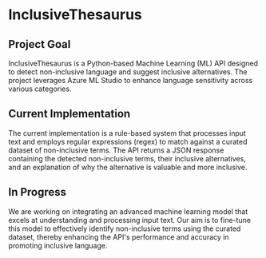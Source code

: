 # InclusiveThesaurus

## Project Goal

InclusiveThesaurus is a Python-based Machine Learning (ML) API designed to detect non-inclusive language and suggest inclusive alternatives. The project leverages Azure ML Studio to enhance language sensitivity across various categories.

## Current Implementation
The current implementation is a rule-based system that processes input text and employs regular expressions (regex) to match against a curated dataset of non-inclusive terms. The API returns a JSON response containing the detected non-inclusive terms, their inclusive alternatives, and an explanation of why the alternative is valuable and more inclusive.

## In Progress
We are working on integrating an advanced machine learning model that excels at understanding and processing input text. Our aim is to fine-tune this model to effectively identify non-inclusive terms using the curated dataset, thereby enhancing the API's performance and accuracy in promoting inclusive language.